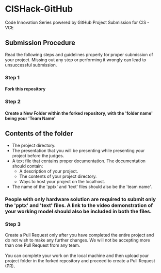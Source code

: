 # CISHack-GitHub

Code Innovation Series powered by GitHub
Project Submission for CIS - VCE

## Submission Procedure

Read the following steps and guidelines properly for proper submission of your project. Missing out any step or performing it wrongly can lead to unsuccessful submission.

### Step 1

#### Fork this repository

### Step 2

#### Create a New Folder within the forked repository, with the 'folder name' being your 'Team Name'

## Contents of the folder

- The project directory.
- The presentation that you will be presenting while presenting your project before the judges.
- A text file that contains proper documentation. The documentation should contain:
  - A description of your project.
  - The contents of your project directory.
  - Ways to host your project on the localhost.
- The name of the 'pptx' and 'text' files should also be the 'team name'.

### People with only hardware solution are required to submit only the 'pptx' and 'text' files. A link to the video demonstration of your working model should also be included in both the files.

### Step 3

Create a Pull Request only after you have completed the entire project and do not wish to make any further changes. We will not be accepting more than one Pull Request from any team. \
\
You can complete your work on the local machine and then upload your project folder in the forked repository and proceed to create a Pull Request (PR).
